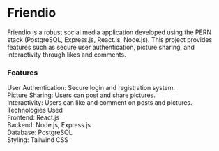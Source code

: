# Friendio
Friendio is a robust social media application developed using the PERN stack (PostgreSQL, Express.js, React.js, Node.js). This project provides features such as secure user authentication, picture sharing, and interactivity through likes and comments.

### Features
User Authentication: Secure login and registration system. <br />
Picture Sharing: Users can post and share pictures. <br />
Interactivity: Users can like and comment on posts and pictures. <br />
Technologies Used <br />
Frontend: React.js <br />
Backend: Node.js, Express.js <br />
Database: PostgreSQL <br />
Styling: Tailwind CSS <br />

